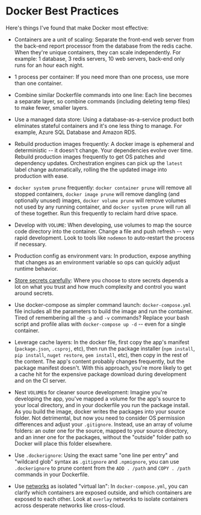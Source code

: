 Docker Best Practices
=====================

Here's things I've found that make Docker most effective:

- Containers are a unit of scaling:  Separate the front-end web server from the back-end report processor from the database from the redis cache. When they're unique containers, they can scale independently.  For example: 1 database, 3 redis servers, 10 web servers, back-end only runs for an hour each night.

- 1 process per container:  If you need more than one process, use more than one container.

- Combine similar Dockerfile commands into one line:  Each line becomes a separate layer, so combine commands (including deleting temp files) to make fewer, smaller layers.

- Use a managed data store:  Using a database-as-a-service product both eliminates stateful containers and it's one less thing to manage.  For example, Azure SQL Database and Amazon RDS.

- Rebuild production images frequently:  A docker image is ephemeral and deterministic -- it doesn't change.  Your dependencies evolve over time.  Rebuild production images frequently to get OS patches and dependency updates.  Orchestration engines can pick up the `latest` label change automatically, rolling the the updated image into production with ease.

- `docker system prune` frequently:  `docker container prune` will remove all stopped containers, `docker image prune` will remove dangling (and optionally unused) images, `docker volume prune` will remove volumes not used by any running container, and `docker system prune` will run all of these together.  Run this frequently to reclaim hard drive space.

- Develop with `VOLUME`:  When developing, use volumes to map the source code directory into the container.  Change a file and push refresh -- very rapid development.  Look to tools like `nodemon` to auto-restart the process if necessary.

- Production config as environment vars:  In production, expose anything that changes as an environment variable so ops can quickly adjust runtime behavior.

- [Store secrets carefully](https://robrich.org/slides/docker-secrets/#/):  Where you choose to store secrets depends a lot on what you trust and how much complexity and control you want around secrets.

- Use docker-compose as simpler command launch:  `docker-compose.yml` file includes all the parameters to build the image and run the container.  Tired of remembering all the `-p` and `-v` commands?  Replace your bash script and profile alias with `docker-compose up -d` -- even for a single container.

- Leverage cache layers:  In the docker file, first copy the app's manifest (`package.json`, `.csproj`, etc), then run the package installer (`npm install`, `pip install`, `nuget restore`, `gem install`, etc), then copy in the rest of the content.  The app's content probably changes frequently, but the package manifest doesn't.  With this approach, you're more likely to get a cache hit for the expensive package download during development and on the CI server.

- Nest `VOLUME`s for cleaner source development:  Imagine you're developing the app, you've mapped a volume for the app's source to your local directory, and in your dockerfile you run the package install.  As you build the image, docker writes the packages into your source folder.  Not detrimental, but now you need to consider OS permission differences and adjust your `.gitignore`.  Instead, use an array of volume folders: an outer one for the source, mapped to your source directory, and an inner one for the packages, without the "outside" folder path so Docker will place this folder elsewhere.

- Use `.dockerignore`:  Using the exact same "one line per entry" and "wildcard glob" syntax as `.gitignore` and `.npmignore`, you can use `.dockerignore` to prune content from the `ADD . /path` and `COPY . /path` commands in your Dockerfile.

- Use [networks](http://training.play-with-docker.com/docker-networking/) as isolated "virtual lan":  In `docker-compose.yml`, you can clarify which containers are exposed outside, and which containers are exposed to each other.  Look at `overlay` networks to isolate containers across desperate networks like cross-cloud.
